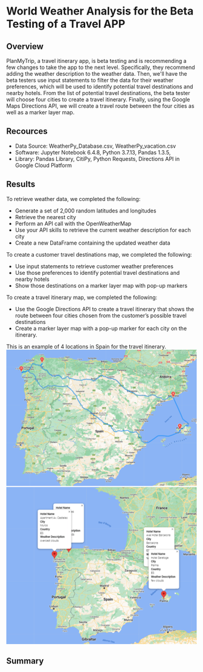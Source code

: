 # World Weather Analysis for the Beta Testing of a Travel APP

## Overview
PlanMyTrip, a travel itinerary app, is beta testing and is recommending a few changes to take the app to the next level. Specifically, they recommend adding the weather description to the weather data. Then, we'll have the beta testers use input statements to filter the data for their weather preferences, which will be used to identify potential travel destinations and nearby hotels. From the list of potential travel destinations, the beta tester will choose four cities to create a travel itinerary. Finally, using the Google Maps Directions API, we will create a travel route between the four cities as well as a marker layer map.

## Recources
- Data Source: WeatherPy_Database.csv, WeatherPy_vacation.csv
- Software: Jupyter Notebook 6.4.8, Python 3.7.13, Pandas 1.3.5, 
- Library: Pandas Library, CitiPy, Python Requests, Directions API in Google Cloud Platform

## Results

To retrieve weather data, we completed the following:
- Generate a set of 2,000 random latitudes and longitudes
- Retrieve the nearest city 
- Perform an API call with the OpenWeatherMap
- Use your API skills to retrieve the current weather description for each city 
- Create a new DataFrame containing the updated weather data

To create a customer travel destinations map, we completed the following:
- Use input statements to retrieve customer weather preferences 
- Use those preferences to identify potential travel destinations and nearby hotels
- Show those destinations on a marker layer map with pop-up markers

To create a travel itinerary map, we completed the following:
- Use the Google Directions API to create a travel itinerary that shows the route between four cities chosen from the customer’s possible travel destinations
- Create a marker layer map with a pop-up marker for each city on the itinerary.

This is an example of 4 locations in Spain for the travel itinerary.
<img src="https://github.com/laneyberm/World_Weather_Analysis/blob/main/Vacation_Itinerary/WeatherPy_travel_map.png" width="600">
<img src="https://github.com/laneyberm/World_Weather_Analysis/blob/main/Vacation_Itinerary/WeatherPy_travel_map_markers.png" width="600">

## Summary
